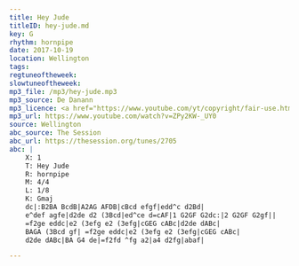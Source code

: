 ```yaml
---
title: Hey Jude
titleID: hey-jude.md
key: G
rhythm: hornpipe
date: 2017-10-19
location: Wellington 
tags: 
regtuneoftheweek:
slowtuneoftheweek:
mp3_file: /mp3/hey-jude.mp3
mp3_source: De Danann
mp3_licence: <a href="https://www.youtube.com/yt/copyright/fair-use.html">YouTube Fair Use</a>
mp3_url: https://www.youtube.com/watch?v=ZPy2KW-_UY0
source: Wellington
abc_source: The Session
abc_url: https://thesession.org/tunes/2705
abc: |
    X: 1
    T: Hey Jude
    R: hornpipe
    M: 4/4
    L: 1/8
    K: Gmaj
    dc|:B2BA BcdB|A2AG AFDB|cBcd efgf|edd^c d2Bd|
    e^def agfe|d2de d2 (3Bcd|ed^ce d=cAF|1 G2GF G2dc:|2 G2GF G2gf||
    =f2ge eddc|e2 (3efg e2 (3efg|cGEG cABc|d2de dABc|
    BAGA (3Bcd gf| =f2ge eddc|e2 (3efg e2 (3efg|cGEG cABc|
    d2de dABc|BA G4 de|=f2fd ^fg a2|a4 d2fg|abaf|

---
```

